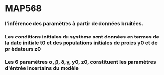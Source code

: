 # MAP568

### l'inférence des paramètres à partir de données bruitées.

### Les conditions initiales du système sont données en termes de la date initiale t0 et des populations initiales de proies y0 et de pr ́edateurs z0

### Les 6 paramètres α, β, δ, γ, y0, z0, constituent les paramètres d'éntrée incertains du modèle
